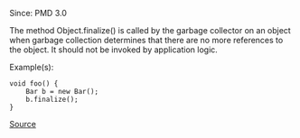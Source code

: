 Since: PMD 3.0

The method Object.finalize() is called by the garbage collector on an object when garbage collection determines
that there are no more references to the object. It should not be invoked by application logic.

Example(s):
```
void foo() {
	Bar b = new Bar();
	b.finalize();
}
```

[Source](https://pmd.github.io/pmd-5.5.4/pmd-java/rules/java/finalizers.html#AvoidCallingFinalize)
